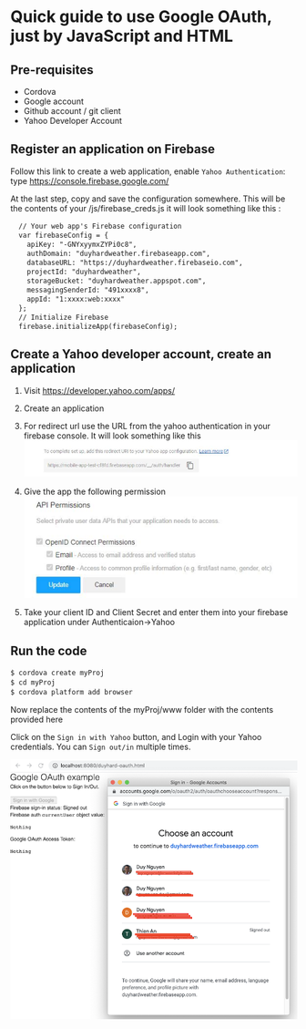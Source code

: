 # Quick guide to use Google OAuth, just by JavaScript and HTML

## Pre-requisites

- Cordova
- Google account
- Github account / git client
- Yahoo Developer Account

## Register an application on Firebase

Follow this link to create a web application, enable `Yahoo Authentication`: type https://console.firebase.google.com/

At the last step, copy and save the configuration somewhere.
This will be the contents of your /js/firebase_creds.js it will look something like this :

```
  // Your web app's Firebase configuration
  var firebaseConfig = {
    apiKey: "-GNYxyymxZYPi0c8",
    authDomain: "duyhardweather.firebaseapp.com",
    databaseURL: "https://duyhardweather.firebaseio.com",
    projectId: "duyhardweather",
    storageBucket: "duyhardweather.appspot.com",
    messagingSenderId: "491xxxx8",
    appId: "1:xxxx:web:xxxx"
  };
  // Initialize Firebase
  firebase.initializeApp(firebaseConfig);

```

## Create a Yahoo developer account, create an application 

1. Visit https://developer.yahoo.com/apps/
2. Create an application
3. For redirect url use the URL from the yahoo authentication in your firebase console. It will look something like this
![Redirect Example](images/redir.jpg)

4. Give the app the following permission 
![Permissions Example](images/permissions.jpg)

5. Take your client ID and Client Secret and enter them into your firebase application under Authenticaion->Yahoo

## Run the code


```bash
$ cordova create myProj
$ cd myProj
$ cordova platform add browser
```
Now replace the contents of the myProj/www folder with the contents provided here



Click on the `Sign in with Yahoo` button, and Login with your Yahoo credentials. You can `Sign out/in` multiple times.

![Google example](images/example.png)

